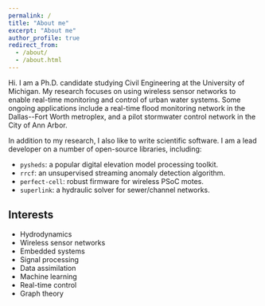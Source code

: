 ```yaml
---
permalink: /
title: "About me"
excerpt: "About me"
author_profile: true
redirect_from: 
  - /about/
  - /about.html
---
```


Hi. I am a Ph.D. candidate studying Civil Engineering at the University of Michigan. My research focuses on using wireless sensor networks to enable real-time monitoring and control of urban water systems. Some ongoing applications include a real-time flood monitoring network in the Dallas--Fort Worth metroplex, and a pilot stormwater control network in the City of Ann Arbor. 

In addition to my research, I also like to write scientific software. I am a lead developer on a number of open-source libraries, including:

- `pysheds`: a popular digital elevation model processing toolkit.
- `rrcf`: an unsupervised streaming anomaly detection algorithm.
- `perfect-cell`: robust firmware for wireless PSoC motes.
- `superlink`: a hydraulic solver for sewer/channel networks.

Interests
------

- Hydrodynamics
- Wireless sensor networks
- Embedded systems
- Signal processing
- Data assimilation
- Machine learning
- Real-time control
- Graph theory

